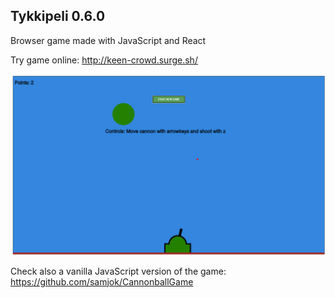 ## Tykkipeli 0.6.0

Browser game made with JavaScript and React

Try game online: http://keen-crowd.surge.sh/

![Example image](/public/tykkipeli.png)

Check also a vanilla JavaScript version of the game: https://github.com/samjok/CannonballGame
